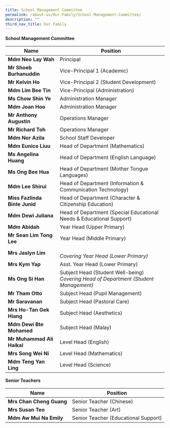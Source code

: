 ```yaml
---
title: School Management Committee
permalink: /about-us/Our-Family/School-Management-Committee/
description: ""
third_nav_title: Our Family
---
```

**School Management Committee**

|Name | Position |
| -------- | -------- |
| **Mdm Neo Lay Wah**     | Principal     | 
|**Mr Shoeb Burhanuddin**|Vice-Principal 1 (Academic)
|**Mr Kelvin Ho**|Vice-Principal 2 (Student Development)
|**Mdm Lim Bee Tin**|Vice-Principal (Administration)
|**Ms Chow Shin Ye**|Administration Manager
|**Mdm Joan Hoo**|Administration Manager
|**Mr Anthony Augustin**|Operations Manager
|**Mr Richard Toh**|Operations Manager
|**Mdm Nor Azila**|School Staff Developer
|**Mdm Eunice Liuu**|Head of Department (Mathematics)
|**Ms Angelina Huang**|Head of Department (English Language)|
|**Ms Ong Bee Hua**|Head of Department (Mother Tongue Languages)
|**Mdm Lee Shirui**|Head of Department (Information & Communication Technology)
|**Miss Fazlinda Binte Junid**|Head of Department (Character & Citizenship Education)
|**Mdm Dewi Juliana**|Head of Department (Special Educational Needs & Educational Support)
|**Mdm Abidah**|Year Head (Upper Primary)
|**Mr Sean Lim Tong Lee**|	Year Head (Middle Primary) 
|**Mrs Jaslyn Lim**|<br>_Covering Year Head (Lower Primary)_
|**Mrs Kym Yap**|	Asst. Year Head (Lower Primary) 
|**Ms Ong Si Han**|Subject Head (Student Well-being)  <br>_Covering Head of Department (Student Management)_
|**Mr Tham Otto**|Subject Head (Pupil Management)
|**Mr Saravanan**|Subject Head (Pastoral Care)
|**Mrs Ho-Tan Gek Hiang**|Subject Head (Aesthetics)
|**Mdm Dewi Bte Mohamed**|Subject Head (Malay)
|**Mr Muhammad Ali Haikal**|Level Head (English)
|**Mrs Song Wei Ni**|Level Head (Mathematics)
|**Mdm Teng Yan Ling**|Level Head (Science)

**Senior Teachers**

|Name | Position |
| -------- | -------- |
|**Mrs Chan Cheng Guang**|Senior Teacher (Chinese)
|**Mrs Susan Teo**|Senior Teacher (Art)
|**Mdm Aw Mui Na Emily**|Senior Teacher (Educational Support)